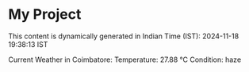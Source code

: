 # My Project

This content is dynamically generated in Indian Time (IST): 2024-11-18 19:38:13 IST


Current Weather in Coimbatore:
Temperature: 27.88 °C
Condition: haze
